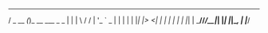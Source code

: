   ___       _                 
 / _ \__  _(_)_ __ ___  _   _ 
| | | \ \/ / | '_ ` _ \| | | |
| |_| |>  <| | | | | | | |_| |
 \___//_/\_\_|_| |_| |_|\__, |
                        |___/ 
